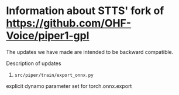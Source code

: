 # Information about STTS' fork of https://github.com/OHF-Voice/piper1-gpl

The updates we have made are intended to be backward compatible.

Description of updates

1. `src/piper/train/export_onnx.py`

explicit dynamo parameter set for torch.onnx.export


